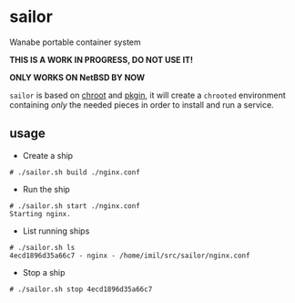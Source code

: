 # sailor

Wanabe portable container system

**THIS IS A WORK IN PROGRESS, DO NOT USE IT!**

**ONLY WORKS ON NetBSD BY NOW**

`sailor` is based on [chroot][0] and [pkgin][1], it will create a `chrooted`
environment containing _only_ the needed pieces in order to install and run a
service.

## usage

* Create a ship

```
# ./sailor.sh build ./nginx.conf
```

* Run the ship

```
# ./sailor.sh start ./nginx.conf
Starting nginx.
```

* List running ships

```
# ./sailor.sh ls
4ecd1896d35a66c7 - nginx - /home/imil/src/sailor/nginx.conf
```

* Stop a ship

```
# ./sailor.sh stop 4ecd1896d35a66c7
```

[0]: https://en.wikipedia.org/wiki/Chroot
[1]: http://pkgin.net
